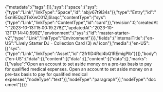 {"metadata":{"tags":[]},"sys":{"space":{"sys":{"type":"Link","linkType":"Space","id":"abjv67t9l34s"}},"type":"Entry","id":"5xn9EQq2TeXwC01ZjSlaqc","contentType":{"sys":{"type":"Link","linkType":"ContentType","id":"card"}},"revision":0,"createdAt":"2023-10-13T15:00:19.278Z","updatedAt":"2023-10-13T17:14:40.599Z","environment":{"sys":{"id":"master-starter-v2","type":"Link","linkType":"Environment"}}},"fields":{"internalTitle":{"en-US":"Lively Starter DJ - Collection Card (3) w/ icon"},"media":{"en-US":[{"sys":{"type":"Link","linkType":"Asset","id":"2frfID4Rql4bQ1REmigPlb"}}]},"body":{"en-US":{"data":{},"content":[{"data":{},"content":[{"data":{},"marks":[],"value":"Open an account to set aside money on a pre-tax basis to pay for qualified medical expenses. Open an account to set aside money on a pre-tax basis to pay for qualified medical expenses","nodeType":"text"}],"nodeType":"paragraph"}],"nodeType":"document"}}}}